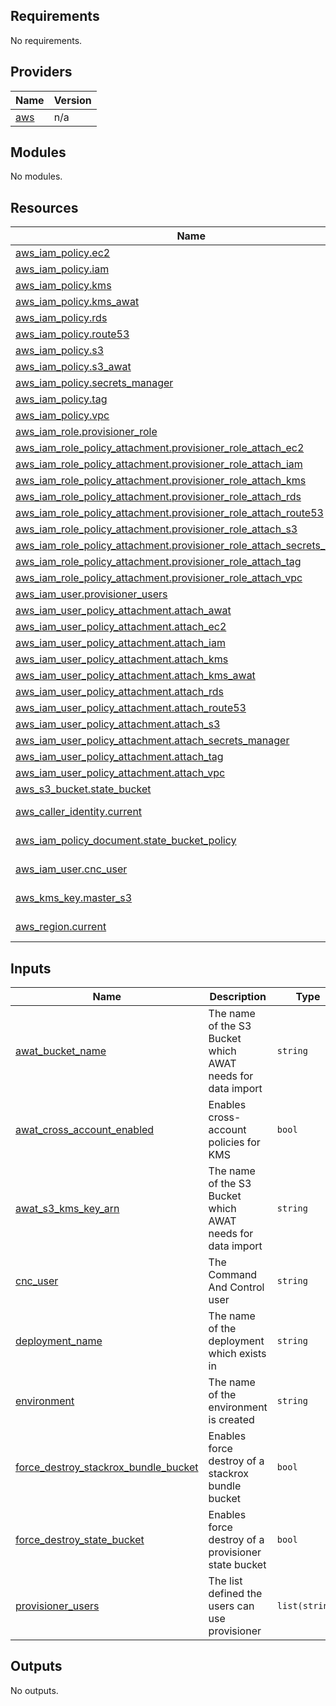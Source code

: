## Requirements

No requirements.

## Providers

| Name | Version |
|------|---------|
| <a name="provider_aws"></a> [aws](#provider\_aws) | n/a |

## Modules

No modules.

## Resources

| Name | Type |
|------|------|
| [aws_iam_policy.ec2](https://registry.terraform.io/providers/hashicorp/aws/latest/docs/resources/iam_policy) | resource |
| [aws_iam_policy.iam](https://registry.terraform.io/providers/hashicorp/aws/latest/docs/resources/iam_policy) | resource |
| [aws_iam_policy.kms](https://registry.terraform.io/providers/hashicorp/aws/latest/docs/resources/iam_policy) | resource |
| [aws_iam_policy.kms_awat](https://registry.terraform.io/providers/hashicorp/aws/latest/docs/resources/iam_policy) | resource |
| [aws_iam_policy.rds](https://registry.terraform.io/providers/hashicorp/aws/latest/docs/resources/iam_policy) | resource |
| [aws_iam_policy.route53](https://registry.terraform.io/providers/hashicorp/aws/latest/docs/resources/iam_policy) | resource |
| [aws_iam_policy.s3](https://registry.terraform.io/providers/hashicorp/aws/latest/docs/resources/iam_policy) | resource |
| [aws_iam_policy.s3_awat](https://registry.terraform.io/providers/hashicorp/aws/latest/docs/resources/iam_policy) | resource |
| [aws_iam_policy.secrets_manager](https://registry.terraform.io/providers/hashicorp/aws/latest/docs/resources/iam_policy) | resource |
| [aws_iam_policy.tag](https://registry.terraform.io/providers/hashicorp/aws/latest/docs/resources/iam_policy) | resource |
| [aws_iam_policy.vpc](https://registry.terraform.io/providers/hashicorp/aws/latest/docs/resources/iam_policy) | resource |
| [aws_iam_role.provisioner_role](https://registry.terraform.io/providers/hashicorp/aws/latest/docs/resources/iam_role) | resource |
| [aws_iam_role_policy_attachment.provisioner_role_attach_ec2](https://registry.terraform.io/providers/hashicorp/aws/latest/docs/resources/iam_role_policy_attachment) | resource |
| [aws_iam_role_policy_attachment.provisioner_role_attach_iam](https://registry.terraform.io/providers/hashicorp/aws/latest/docs/resources/iam_role_policy_attachment) | resource |
| [aws_iam_role_policy_attachment.provisioner_role_attach_kms](https://registry.terraform.io/providers/hashicorp/aws/latest/docs/resources/iam_role_policy_attachment) | resource |
| [aws_iam_role_policy_attachment.provisioner_role_attach_rds](https://registry.terraform.io/providers/hashicorp/aws/latest/docs/resources/iam_role_policy_attachment) | resource |
| [aws_iam_role_policy_attachment.provisioner_role_attach_route53](https://registry.terraform.io/providers/hashicorp/aws/latest/docs/resources/iam_role_policy_attachment) | resource |
| [aws_iam_role_policy_attachment.provisioner_role_attach_s3](https://registry.terraform.io/providers/hashicorp/aws/latest/docs/resources/iam_role_policy_attachment) | resource |
| [aws_iam_role_policy_attachment.provisioner_role_attach_secrets_manager](https://registry.terraform.io/providers/hashicorp/aws/latest/docs/resources/iam_role_policy_attachment) | resource |
| [aws_iam_role_policy_attachment.provisioner_role_attach_tag](https://registry.terraform.io/providers/hashicorp/aws/latest/docs/resources/iam_role_policy_attachment) | resource |
| [aws_iam_role_policy_attachment.provisioner_role_attach_vpc](https://registry.terraform.io/providers/hashicorp/aws/latest/docs/resources/iam_role_policy_attachment) | resource |
| [aws_iam_user.provisioner_users](https://registry.terraform.io/providers/hashicorp/aws/latest/docs/resources/iam_user) | resource |
| [aws_iam_user_policy_attachment.attach_awat](https://registry.terraform.io/providers/hashicorp/aws/latest/docs/resources/iam_user_policy_attachment) | resource |
| [aws_iam_user_policy_attachment.attach_ec2](https://registry.terraform.io/providers/hashicorp/aws/latest/docs/resources/iam_user_policy_attachment) | resource |
| [aws_iam_user_policy_attachment.attach_iam](https://registry.terraform.io/providers/hashicorp/aws/latest/docs/resources/iam_user_policy_attachment) | resource |
| [aws_iam_user_policy_attachment.attach_kms](https://registry.terraform.io/providers/hashicorp/aws/latest/docs/resources/iam_user_policy_attachment) | resource |
| [aws_iam_user_policy_attachment.attach_kms_awat](https://registry.terraform.io/providers/hashicorp/aws/latest/docs/resources/iam_user_policy_attachment) | resource |
| [aws_iam_user_policy_attachment.attach_rds](https://registry.terraform.io/providers/hashicorp/aws/latest/docs/resources/iam_user_policy_attachment) | resource |
| [aws_iam_user_policy_attachment.attach_route53](https://registry.terraform.io/providers/hashicorp/aws/latest/docs/resources/iam_user_policy_attachment) | resource |
| [aws_iam_user_policy_attachment.attach_s3](https://registry.terraform.io/providers/hashicorp/aws/latest/docs/resources/iam_user_policy_attachment) | resource |
| [aws_iam_user_policy_attachment.attach_secrets_manager](https://registry.terraform.io/providers/hashicorp/aws/latest/docs/resources/iam_user_policy_attachment) | resource |
| [aws_iam_user_policy_attachment.attach_tag](https://registry.terraform.io/providers/hashicorp/aws/latest/docs/resources/iam_user_policy_attachment) | resource |
| [aws_iam_user_policy_attachment.attach_vpc](https://registry.terraform.io/providers/hashicorp/aws/latest/docs/resources/iam_user_policy_attachment) | resource |
| [aws_s3_bucket.state_bucket](https://registry.terraform.io/providers/hashicorp/aws/latest/docs/resources/s3_bucket) | resource |
| [aws_caller_identity.current](https://registry.terraform.io/providers/hashicorp/aws/latest/docs/data-sources/caller_identity) | data source |
| [aws_iam_policy_document.state_bucket_policy](https://registry.terraform.io/providers/hashicorp/aws/latest/docs/data-sources/iam_policy_document) | data source |
| [aws_iam_user.cnc_user](https://registry.terraform.io/providers/hashicorp/aws/latest/docs/data-sources/iam_user) | data source |
| [aws_kms_key.master_s3](https://registry.terraform.io/providers/hashicorp/aws/latest/docs/data-sources/kms_key) | data source |
| [aws_region.current](https://registry.terraform.io/providers/hashicorp/aws/latest/docs/data-sources/region) | data source |

## Inputs

| Name | Description | Type | Default | Required |
|------|-------------|------|---------|:--------:|
| <a name="input_awat_bucket_name"></a> [awat\_bucket\_name](#input\_awat\_bucket\_name) | The name of the S3 Bucket which AWAT needs for data import | `string` | n/a | yes |
| <a name="input_awat_cross_account_enabled"></a> [awat\_cross\_account\_enabled](#input\_awat\_cross\_account\_enabled) | Enables cross-account policies for KMS | `bool` | n/a | yes |
| <a name="input_awat_s3_kms_key_arn"></a> [awat\_s3\_kms\_key\_arn](#input\_awat\_s3\_kms\_key\_arn) | The name of the S3 Bucket which AWAT needs for data import | `string` | n/a | yes |
| <a name="input_cnc_user"></a> [cnc\_user](#input\_cnc\_user) | The Command And Control user | `string` | n/a | yes |
| <a name="input_deployment_name"></a> [deployment\_name](#input\_deployment\_name) | The name of the deployment which exists in | `string` | n/a | yes |
| <a name="input_environment"></a> [environment](#input\_environment) | The name of the environment is created | `string` | n/a | yes |
| <a name="input_force_destroy_stackrox_bundle_bucket"></a> [force\_destroy\_stackrox\_bundle\_bucket](#input\_force\_destroy\_stackrox\_bundle\_bucket) | Enables force destroy of a stackrox bundle bucket | `bool` | `false` | no |
| <a name="input_force_destroy_state_bucket"></a> [force\_destroy\_state\_bucket](#input\_force\_destroy\_state\_bucket) | Enables force destroy of a provisioner state bucket | `bool` | `false` | no |
| <a name="input_provisioner_users"></a> [provisioner\_users](#input\_provisioner\_users) | The list defined the users can use provisioner | `list(string)` | n/a | yes |

## Outputs

No outputs.
